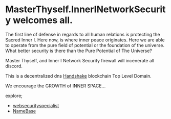 # MasterThyself.InnerINetworkSecurity welcomes all.

The first line of defense in regards to all human relations is protecting the Sacred Inner I. Here now, is where inner peace originates. Here we are able to operate from the pure field of potential or the foundation of the universe. What better security is there than the Pure Potential of The Universe?

Master Thyself, and Inner I Network Security firewall will incenerate all discord. 

This is a decentralized dns [Handshake](https:handshake.org/) blockchain Top Level Domain.

We encourage the GROWTH of INNER SPACE...

explore;
- [websecurityspecialist](http://admin.websecurityspecialist/)
- [NameBase](https://www.namebase.io/blog/tutorial-1-what-is-handshake-and-hns/)
